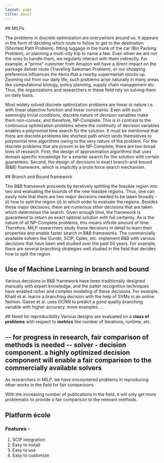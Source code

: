 ```yaml
---
layout: page
title: About
---
```

## MILPs

The problems in discrete optimization are everywhere around us.
It appears in the form of deciding which route to follow to get to the destination (Shortest Path Problem), fitting luggage in the trunk of the car (Bin Packing Problem), or planning a multi-city trip to name a few.
Even when we are not the ones to handle them, we regularly interact with them indirectly.
For example, a "prime" customer from Amazon will have a direct impact on the package deliver route (Traveling Salesman Problem), or our shopping preference influences the items that a nearby supermarket stocks up.
Zooming out from our daily life, such problems arise naturally in many areas like computational biology, policy planning, supply chain management etc.
Thus, the organizations and researchers in these field rely on solving them on daily basis.

Most widely solved discrete optimization problems are linear in nature i.e. with linear objective function and linear constraints.
Even with such seemingly trivial conditions, discrete nature of decision variables make them non-convex, and therefore, NP-Complete.
This is in contrast to the continuous optimization problems where the continuity of decision variables enables a polynomial time search for the solution.
It must be mentioned that there are discrete problems like shortest path which lands themselves to polynomial time algorithms owing to the very nature of the problem.
For the discrete problems that are proven to be NP-Complete, there are two broad lines of research.
First, the design of approximation algorithms that uses domain specific knowledge for a smarter search for the solution with certain guarantees.
Second, the design of decisions in exact branch-and-bound (B&B) framework, which is implicitly a brute force search mechanism.

## Branch and Bound framework

The B&B framework proceeds by iteratively splitting the feasible region into two and evaluating the bounds of the new feasible regions.
Thus, one can easily note that there are two major decisions needed to be taken broadly - (i) how to split the region (ii) In which order to evaluate the regions.
Besides these major decisions, there are numerous other decisions that are taken which determines the search.
Given enough time, the framework is guaranteed to return an exact optimal solution with full certainty.
As is the nature of all NP-Complete problems, this means infinite amount of time.
Therefore, MILP researchers study these decisions in detail to learn their properties and enable faster search in B&B frameworks.
The commercially available solvers like Gurobi, SCIP, Cplex, etc. implement B&B with various decisions that have been well studied over the past 50 years.
For example, there are several branching strategies well studied in the field that decides how to split the region.

## Use of Machine Learning in branch and bound
Various decisions in B&B framework have been traditionally designed manually with expert knowledge, and the patter recognition techniques have enabled richer and complex modeling of these decisions.
For example, Khalil et al. learns a branching decision with the help of SVMs in an online fashion.
Gasse et al. uses GCNN to predict a good quality branching variable with higher accuracy.
more examples ...


## Need for reproducibility
Various designs are evaluated on a **class of problems** with respect to **metrics** like number of iterations, runtime, etc.

-- for progress in research, fair comparison of methods is needed
-- solver - decision component. a highly optimized decision component will enable a fair comparison to the commercially available solvers
--

As researchers in MILP, we have encountered problems in reproducing other works in the field for fair comparisons.

With the increasing number of publications in the field, it will only get more problematic to provide a fair comparison to the relevant methods.


## Platform école

### Features -
1. SCIP integration
2. Easy to install
3. Easy to use
4. Easy to customize
